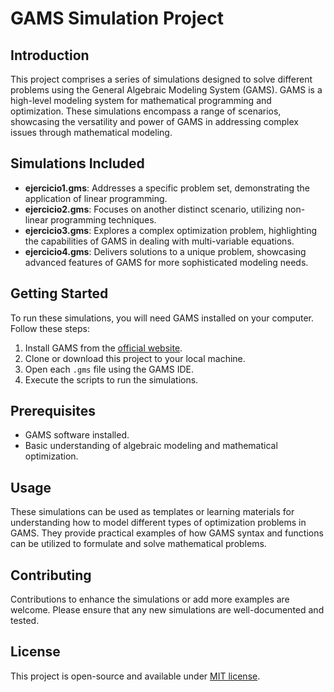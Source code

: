 # GAMS Simulation Project

## Introduction
This project comprises a series of simulations designed to solve different problems using the General Algebraic Modeling System (GAMS). GAMS is a high-level modeling system for mathematical programming and optimization. These simulations encompass a range of scenarios, showcasing the versatility and power of GAMS in addressing complex issues through mathematical modeling.

## Simulations Included
- **ejercicio1.gms**: Addresses a specific problem set, demonstrating the application of linear programming.
- **ejercicio2.gms**: Focuses on another distinct scenario, utilizing non-linear programming techniques.
- **ejercicio3.gms**: Explores a complex optimization problem, highlighting the capabilities of GAMS in dealing with multi-variable equations.
- **ejercicio4.gms**: Delivers solutions to a unique problem, showcasing advanced features of GAMS for more sophisticated modeling needs.

## Getting Started
To run these simulations, you will need GAMS installed on your computer. Follow these steps:
1. Install GAMS from the [official website](https://www.gams.com/).
2. Clone or download this project to your local machine.
3. Open each `.gms` file using the GAMS IDE.
4. Execute the scripts to run the simulations.

## Prerequisites
- GAMS software installed.
- Basic understanding of algebraic modeling and mathematical optimization.

## Usage
These simulations can be used as templates or learning materials for understanding how to model different types of optimization problems in GAMS. They provide practical examples of how GAMS syntax and functions can be utilized to formulate and solve mathematical problems.

## Contributing
Contributions to enhance the simulations or add more examples are welcome. Please ensure that any new simulations are well-documented and tested.

## License
This project is open-source and available under [MIT license](https://opensource.org/licenses/MIT).
